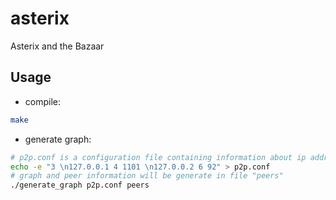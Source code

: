 # asterix
Asterix and the Bazaar

## Usage
* compile: 
```bash
make
```
* generate graph: 
```bash
# p2p.conf is a configuration file containing information about ip address/port/etc
echo -e "3 \n127.0.0.1 4 1101 \n127.0.0.2 6 92" > p2p.conf
# graph and peer information will be generate in file "peers"
./generate_graph p2p.conf peers
```
